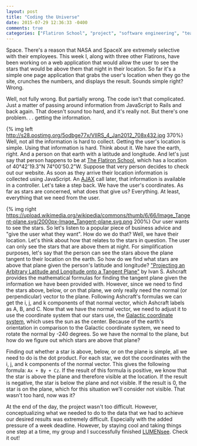 ```yaml
---
layout: post
title: "Coding the Universe"
date: 2015-07-29 12:36:33 -0400
comments: true
categories: ["Flatiron School", "project", "software engineering", "teamwork", "stars", "website"] 
---
```


Space.  There's a reason that NASA and SpaceX are extremely selective with their employees.  This week I, along with three other Flatirons, have been working on a web application that would allow the user to see the stars that would be above them that night in their location.  So far it's a simple one page application that grabs the user's location when they go the site, crunches the numbers, and displays the result. Sounds simple right?  Wrong. 

Well, not fully wrong.  But partially wrong. The code isn't that complicated.  Just a matter of passing around information from JavaScript to Rails and back again. That doesn't sound too hard, and it's really not.  But there's one problem. . . getting the information. 

{% img left http://s28.postimg.org/5odbge77x/VIIRS_4_Jan2012_708x432.jpg 370%} Well, not all the information is hard to collect.  Getting the user's location is simple.  Using that information is hard.  Think about it.  We have the earth, right.  And a person on that earth with a latitude and longitude.  And let's just say that person happens to be at <a href="http://flatironschool.com/" target="_blank">The Flatiron School</a>, which has a location of 40°42'19.3"N 74°00'50.2"W.  Suppose that very person decides to check out our website. As soon as they arrive their location information is collected using JavaScript.  An <a href="https://en.wikipedia.org/wiki/Ajax_(programming)" target="_blank">AJAX</a> call later, that information is available in a controller.  Let's take a step back.  We have the user's coordinates.  As far as stars are concerned, what does that give us?  Everything. At least, everything that we need from the user. 


{% img right https://upload.wikimedia.org/wikipedia/commons/thumb/6/66/Image_Tangent-plane.svg/2000px-Image_Tangent-plane.svg.png 200%} Our user wants to see the stars.  So let's listen to a popular piece of business advice and "give the user what they want".  How do we do that?  Well, we have their location. Let's think about how that relates to the stars in question.  The user can only see the stars that are above them at night.  For simplification purposes, let's say that the person can see the stars above the plane tangent to their location on the earth.  So how do we find what stars are above that plane given the person's latitude and longitude? <a href="http://www.mers.byu.edu/docs/reports/MERS9904.pdf" target="_blank">"Projecting an Arbitrary Latitude and Longitude onto a Tangent Plane"</a> by Ivan S. Ashcraft provides the mathematical formulas for finding the tangent plane given the information we have been provided with.  However, since we need to find the stars above, below, or on that plane, we only really need the normal (or perpendicular) vector to the plane.  Following Ashcraft's formulas we can get the i, j, and k components of that normal vector, which Ashcraft labels as A, B, and C.  Now that we have the normal vector, we need to adjust it to use the coordinate system that our stars use, the <a href="https://en.wikipedia.org/wiki/Galactic_coordinate_system" target="_blank">Galactic coordinate system</a>, which uses the sun as the center.  Because of the earth's orientation in comparison to the Galactic coordinate system, we need to rotate the normal by -240 degrees.  So we have the normal to the plane, but how do we figure out which stars are above that plane?

Finding out whether a star is above, below, or on the plane is simple, all we need to do is the dot product. For each star, we dot the coordinates with the i, j, and k components of the normal vector. This gives the following formula: `Ax + By + Cz`.  If the result of this formula is positive, we know that the star is above the plane and therefore visible at the location.  If the result is negative, the star is below the plane and not visible.  If the result is 0, the star is on the plane, which for this situation we'll consider not visible.  That wasn't too hard, now was it?

At the end of the day, the project wasn't too difficult.  However, conceptualizing what we needed to do to the data that we had to achieve our desired results was extremely difficult.  Especially with the added pressure of a week deadline.  However, by staying cool and taking things one step at a time, my group and I successfully finished <a href="http://lumensee.herokuapp.com/" target="_blank">LUMENsee</a>. Check it out!